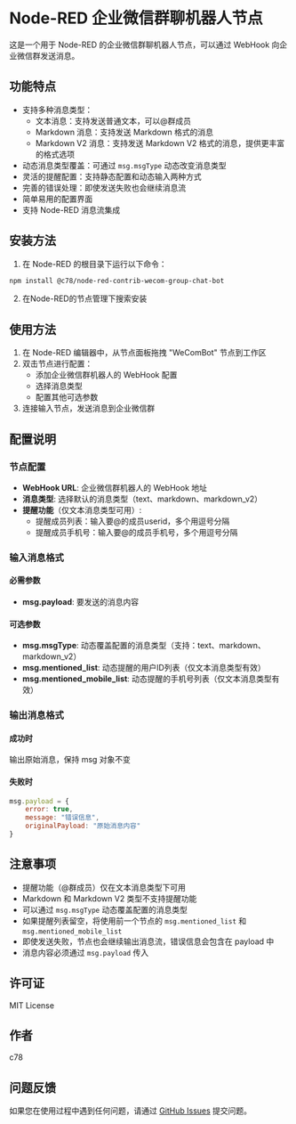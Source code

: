 # Node-RED 企业微信群聊机器人节点

这是一个用于 Node-RED 的企业微信群聊机器人节点，可以通过 WebHook 向企业微信群发送消息。

## 功能特点

- 支持多种消息类型：
  - 文本消息：支持发送普通文本，可以@群成员
  - Markdown 消息：支持发送 Markdown 格式的消息
  - Markdown V2 消息：支持发送 Markdown V2 格式的消息，提供更丰富的格式选项
- 动态消息类型覆盖：可通过 `msg.msgType` 动态改变消息类型
- 灵活的提醒配置：支持静态配置和动态输入两种方式
- 完善的错误处理：即使发送失败也会继续消息流
- 简单易用的配置界面
- 支持 Node-RED 消息流集成

## 安装方法

1. 在 Node-RED 的根目录下运行以下命令：

```bash
npm install @c78/node-red-contrib-wecom-group-chat-bot
```

2. 在Node-RED的节点管理下搜索安装

## 使用方法

1. 在 Node-RED 编辑器中，从节点面板拖拽 "WeComBot" 节点到工作区
2. 双击节点进行配置：
   - 添加企业微信群机器人的 WebHook 配置
   - 选择消息类型
   - 配置其他可选参数
3. 连接输入节点，发送消息到企业微信群

## 配置说明

### 节点配置
- **WebHook URL**: 企业微信群机器人的 WebHook 地址
- **消息类型**: 选择默认的消息类型（text、markdown、markdown_v2）
- **提醒功能**（仅文本消息类型可用）:
  - 提醒成员列表：输入要@的成员userid，多个用逗号分隔
  - 提醒成员手机号：输入要@的成员手机号，多个用逗号分隔

### 输入消息格式

#### 必需参数
- **msg.payload**: 要发送的消息内容

#### 可选参数
- **msg.msgType**: 动态覆盖配置的消息类型（支持：text、markdown、markdown_v2）
- **msg.mentioned_list**: 动态提醒的用户ID列表（仅文本消息类型有效）
- **msg.mentioned_mobile_list**: 动态提醒的手机号列表（仅文本消息类型有效）

### 输出消息格式

#### 成功时
输出原始消息，保持 msg 对象不变

#### 失败时
```javascript
msg.payload = {
    error: true,
    message: "错误信息",
    originalPayload: "原始消息内容"
}
```


## 注意事项

- 提醒功能（@群成员）仅在文本消息类型下可用
- Markdown 和 Markdown V2 类型不支持提醒功能
- 可以通过 `msg.msgType` 动态覆盖配置的消息类型
- 如果提醒列表留空，将使用前一个节点的 `msg.mentioned_list` 和 `msg.mentioned_mobile_list`
- 即使发送失败，节点也会继续输出消息流，错误信息会包含在 payload 中
- 消息内容必须通过 `msg.payload` 传入

## 许可证

MIT License

## 作者

c78

## 问题反馈

如果您在使用过程中遇到任何问题，请通过 [GitHub Issues](https://github.com/ChenJBBB/node-red-wecom-group-chat-bot/issues) 提交问题。
